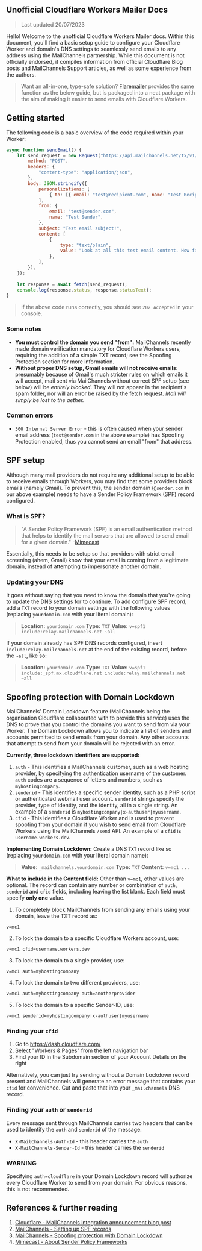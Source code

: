 ## Unofficial Cloudflare Workers Mailer Docs
> Last updated 20/07/2023

Hello! Welcome to the unofficial Cloudflare Workers Mailer docs. Within this document, you'll find a basic setup guide to configure your Cloudflare Worker and domain's DNS settings to seamlessly send emails to any address using the MailChannels partnership. While this document is not officially endorsed, it compiles information from official Cloudflare Blog posts and MailChannels Support articles, as well as some experience from the authors.

> Want an all-in-one, type-safe solution?
> [Flaremailer](https://github.com/zaccomode/Flaremailer) provides the same function as the below guide, but is packaged into a neat package with the aim of making it easier to send emails with Cloudflare Workers.

## Getting started
The following code is a basic overview of the code required within your Worker:
```js
async function sendEmail() { 
	let send_request = new Request("https://api.mailchannels.net/tx/v1/send", { 
		method: "POST",
		headers: { 
			"content-type": "application/json",
		},
		body: JSON.stringify({
			personalizations: [
				{ to: [{ email: "test@recipient.com", name: "Test Recipient" }], },
			],
			from: {
				email: "test@sender.com",
				name: "Test Sender",
			},
			subject: "Test email subject!",
			content: [
				{
					type: "text/plain",
					value: "Look at all this test email content. How fabulous.",
				},
			],
		}),
	});
	
	let response = await fetch(send_request);
	console.log(response.status, response.statusText);
}
```
> If the above code runs correctly, you should see `202 Accepted` in your console.

### Some notes
- **You must control the domain you send "from":** MailChannels recently made domain verification mandatory for Cloudflare Workers users, requiring the addition of a simple TXT record; see the Spoofing Protection section for more information.
- **Without proper DNS setup, Gmail emails will not receive emails:** presumably because of Gmail's much stricter rules on which emails it will accept, mail sent via MailChannels without correct SPF setup (see below) will be *entirely blocked*. They will not appear in the recipient's spam folder, nor will an error be raised by the fetch request. *Mail will simply be lost to the aether.*

### Common errors
- `500 Internal Server Error` - this is often caused when your sender email address (`test@sender.com` in the above example) has Spoofing Protection enabled, thus you cannot send an email "from" that address.

## SPF setup
Although many mail providers do not require any additional setup to be able to receive emails through Workers, you may find that some providers block emails (namely Gmail). To prevent this, the sender domain (`@sender.com` in our above example) needs to have a Sender Policy Framework (SPF) record configured.

### What is SPF?
> "A Sender Policy Framework (SPF) is an email authentication method that helps to identify the mail servers that are allowed to send email for a given domain."
> -[Mimecast](https://www.mimecast.com/content/sender-policy-framework/#:~:text=Sender%20Policy%20Framework%20(SPF)%20is,to%20a%20company%20or%20brand.)

Essentially, this needs to be setup so that providers with strict email screening (ahem, Gmail) know that your email is coming from a legitimate domain, instead of attempting to impersonate another domain.

### Updating your DNS
It goes without saying that you need to know the domain that you're going to update the DNS settings for to continue. To add configure SPF record, add a `TXT` record to your domain settings with the following values (replacing `yourdomain.com` with your literal domain):
>**Location:** `yourdomain.com`
>**Type:** `TXT`
>**Value:** `v=spf1 include:relay.mailchannels.net ~all`

If your domain already has SPF DNS records configured, insert `include:relay.mailchannels.net` at the end of the existing record, before the `~all`, like so:
>**Location:** `yourdomain.com`
>**Type:** `TXT`
>**Value:** `v=spf1 include:_spf.mx.cloudflare.net include:relay.mailchannels.net ~all`



## Spoofing protection with Domain Lockdown
MailChannels' Domain Lockdown feature (MailChannels being the organisation Cloudflare collaborated with to provide this service) uses the DNS to prove that you control the domains you want to send from via your Worker. The Domain Lockdown allows you to indicate a list of senders and accounts permitted to send emails from your domain. Any other accounts that attempt to send from your domain will be rejected with an error.

**Currently, three lockdown identifiers are supported:**
1. `auth` - This identifies a MailChannels customer, such as a web hosting provider, by specifying the authentication username of the customer. `auth` codes are a sequence of letters and numbers, such as `myhostingcompany`.
2. `senderid` - This identifies a specific sender identity, such as a PHP script or authenticated webmail user account. `senderid` strings specify the provider, type of identity, and the identity, all in a single string. An example of a `senderid` is `myhostingcompany|x-authuser|myusername`.
3. `cfid` - This identifies a Cloudflare Worker and is used to prevent spoofing from your domain if you wish to send email from Cloudflare Workers using the MailChannels `/send` API. An example of a `cfid` is `username.workers.dev`.

**Implementing Domain Lockdown:**
Create a DNS `TXT` record like so (replacing `yourdomain.com` with your literal domain name):
> **Value:** `_mailchannels.yourdomain.com`
> **Type:** `TXT`
> **Content:** `v=mc1 ...`

**What to include in the Content field:**
Other than `v=mc1`, other values are optional. The record can contain any number or combination of `auth`, `senderid` and `cfid` fields, including leaving the list blank. Each field must specify **only one** value.
1. To completely block MailChannels from sending any emails using your domain, leave the TXT record as:
```content
v=mc1
```
2. To lock the domain to a specific Cloudflare Workers account, use:
```content
v=mc1 cfid=username.workers.dev
```
3. To lock the domain to a single provider, use:
```content
v=mc1 auth=myhostingcompany
```
4. To lock the domain to two different providers, use:
```content
v=mc1 auth=myhostingcompany auth=anotherprovider
```
5. To lock the domain to a specific Sender-ID, use:
```content
v=mc1 senderid=myhostingcompany|x-authuser|myusername
```

### Finding your `cfid`
1. Go to https://dash.cloudflare.com/
2. Select "Workers & Pages" from the left navigation bar
3. Find your ID in the Subdomain section of your Account Details on the right

Alternatively, you can just try sending without a Domain Lockdown record present and MailChannels will generate an error message that contains your `cfid` for convenience. Cut and paste that into your `_mailchannels` DNS record.

### Finding your `auth` or `senderid`
Every message sent through MailChannels carries two headers that can be used to identify the `auth` and `senderid` of the message:
- `X-MailChannels-Auth-Id` - this header carries the `auth`
- `X-MailChannels-Sender-Id` - this header carries the `senderid`

### WARNING
Specifying `auth=cloudflare` in your Domain Lockdown record will authorize every Cloudflare Worker to send from your domain. For obvious reasons, this is not recommended.

## References & further reading
1) [Cloudflare - MailChannels integration announcement blog post](https://blog.cloudflare.com/sending-email-from-workers-with-mailchannels/)
2) [MailChannels - Setting up SPF records](https://support.mailchannels.com/hc/en-us/articles/200262610-Set-up-SPF-Records)
3) [MailChannels - Spoofing protection with Domain Lockdown](https://support.mailchannels.com/hc/en-us/articles/16918954360845-Secure-your-domain-name-against-spoofing-with-Domain-Lockdown-)
4) [Mimecast - About Sender Policy Frameworks](https://www.mimecast.com/content/sender-policy-framework/#:~:text=Sender%20Policy%20Framework%20(SPF)%20is,to%20a%20company%20or%20brand.)
